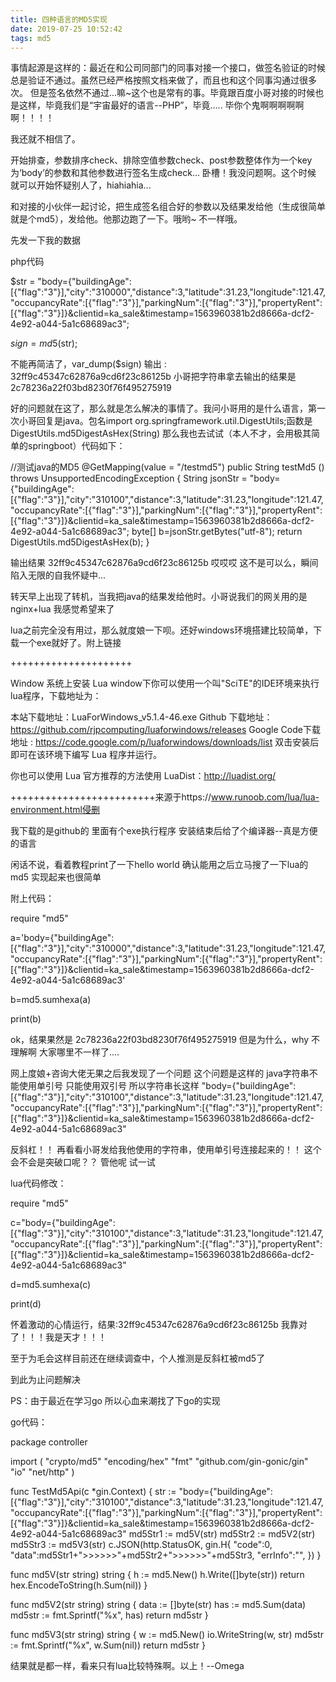 ```yaml
---
title: 四种语言的MD5实现
date: 2019-07-25 10:52:42
tags: md5
---
```

事情起源是这样的：最近在和公司同部门的同事对接一个接口，做签名验证的时候总是验证不通过。虽然已经严格按照文档来做了，而且也和这个同事沟通过很多次。
但是签名依然不通过...嘛~这个也是常有的事。毕竟跟百度小哥对接的时候也是这样，毕竟我们是“宇宙最好的语言--PHP”，毕竟.....  毕你个鬼啊啊啊啊啊啊！！！！

我还就不相信了。


开始排查，参数排序check、排除空值参数check、post参数整体作为一个key为‘body’的参数和其他参数进行签名生成check...  卧槽！我没问题啊。这个时候
就可以开始怀疑别人了，hiahiahia...

和对接的小伙伴一起讨论，把生成签名组合好的参数以及结果发给他（生成很简单就是个md5），发给他。他那边跑了一下。哦哟~  不一样哦。

先发一下我的数据

php代码

$str = "body={"buildingAge":[{"flag":"3"}],"city":"310000","distance":3,"latitude":31.23,"longitude":121.47,"occupancyRate":[{"flag":"3"}],"parkingNum":[{"flag":"3"}],"propertyRent":[{"flag":"3"}]}&clientid=ka_sale&timestamp=1563960381b2d8666a-dcf2-4e92-a044-5a1c68689ac3";

$sign = md5($str);

不能再简洁了，var_dump($sign) 输出 : 32ff9c45347c62876a9cd6f23c86125b  小哥把字符串拿去输出的结果是 2c78236a22f03bd8230f76f495275919

好的问题就在这了，那么就是怎么解决的事情了。我问小哥用的是什么语言，第一次小哥回复是java。包名import org.springframework.util.DigestUtils;函数是DigestUtils.md5DigestAsHex(String) 那么我也去试试（本人不才，会用极其简单的springboot）代码如下：

//测试java的MD5
    @GetMapping(value = "/testmd5")
    public String testMd5 () throws UnsupportedEncodingException {
        String jsonStr = "body={\"buildingAge\":[{\"flag\":\"3\"}],\"city\":\"310100\",\"distance\":3,\"latitude\":31.23,\"longitude\":121.47,\"occupancyRate\":[{\"flag\":\"3\"}],\"parkingNum\":[{\"flag\":\"3\"}],\"propertyRent\":[{\"flag\":\"3\"}]}&clientid=ka_sale&timestamp=1563960381b2d8666a-dcf2-4e92-a044-5a1c68689ac3";
        byte[] b=jsonStr.getBytes("utf-8");
        return DigestUtils.md5DigestAsHex(b);
    }
    
输出结果 32ff9c45347c62876a9cd6f23c86125b  哎哎哎  这不是可以么，瞬间陷入无限的自我怀疑中...


转天早上出现了转机，当我把java的结果发给他时。小哥说我们的网关用的是nginx+lua  我感觉希望来了

lua之前完全没有用过，那么就度娘一下呗。还好windows环境搭建比较简单，下载一个exe就好了。附上链接

+++++++++++++++++++++

Window 系统上安装 Lua
window下你可以使用一个叫"SciTE"的IDE环境来执行lua程序，下载地址为：

本站下载地址：LuaForWindows_v5.1.4-46.exe
Github 下载地址：https://github.com/rjpcomputing/luaforwindows/releases
Google Code下载地址 : https://code.google.com/p/luaforwindows/downloads/list
双击安装后即可在该环境下编写 Lua 程序并运行。

你也可以使用 Lua 官方推荐的方法使用 LuaDist：http://luadist.org/

+++++++++++++++++++++++++来源于https://www.runoob.com/lua/lua-environment.html侵删

我下载的是github的  里面有个exe执行程序  安装结束后给了个编译器--真是方便的语言

闲话不说，看着教程print了一下hello world 确认能用之后立马搜了一下lua的md5 实现起来也很简单

附上代码：

require "md5"

a='body={"buildingAge":[{"flag":"3"}],"city":"310000","distance":3,"latitude":31.23,"longitude":121.47,"occupancyRate":[{"flag":"3"}],"parkingNum":[{"flag":"3"}],"propertyRent":[{"flag":"3"}]}&clientid=ka_sale&timestamp=1563960381b2d8666a-dcf2-4e92-a044-5a1c68689ac3'

b=md5.sumhexa(a)

print(b)


ok，结果果然是 2c78236a22f03bd8230f76f495275919 但是为什么，why  不理解啊  大家哪里不一样了....


网上度娘+咨询大佬无果之后我发现了一个问题  这个问题是这样的  java字符串不能使用单引号 只能使用双引号 所以字符串长这样 "body={\"buildingAge\":[{\"flag\":\"3\"}],\"city\":\"310100\",\"distance\":3,\"latitude\":31.23,\"longitude\":121.47,\"occupancyRate\":[{\"flag\":\"3\"}],\"parkingNum\":[{\"flag\":\"3\"}],\"propertyRent\":[{\"flag\":\"3\"}]}&clientid=ka_sale&timestamp=1563960381b2d8666a-dcf2-4e92-a044-5a1c68689ac3"

反斜杠！！  再看看小哥发给我他使用的字符串，使用单引号连接起来的！！  这个会不会是突破口呢？？ 管他呢  试一试

lua代码修改：

require "md5"

c="body={\"buildingAge\":[{\"flag\":\"3\"}],\"city\":\"310100\",\"distance\":3,\"latitude\":31.23,\"longitude\":121.47,\"occupancyRate\":[{\"flag\":\"3\"}],\"parkingNum\":[{\"flag\":\"3\"}],\"propertyRent\":[{\"flag\":\"3\"}]}&clientid=ka_sale&timestamp=1563960381b2d8666a-dcf2-4e92-a044-5a1c68689ac3"

d=md5.sumhexa(c)

print(d)

怀着激动的心情运行，结果:32ff9c45347c62876a9cd6f23c86125b  我靠对了！！！我是天才！！！


至于为毛会这样目前还在继续调查中，个人推测是反斜杠被md5了

到此为止问题解决

PS：由于最近在学习go  所以心血来潮找了下go的实现

go代码：

package controller

import (
	"crypto/md5"
	"encoding/hex"
	"fmt"
	"github.com/gin-gonic/gin"
	"io"
	"net/http"
)

func TestMd5Api(c *gin.Context)  {
	str := "body={\"buildingAge\":[{\"flag\":\"3\"}],\"city\":\"310100\",\"distance\":3,\"latitude\":31.23,\"longitude\":121.47,\"occupancyRate\":[{\"flag\":\"3\"}],\"parkingNum\":[{\"flag\":\"3\"}],\"propertyRent\":[{\"flag\":\"3\"}]}&clientid=ka_sale&timestamp=1563960381b2d8666a-dcf2-4e92-a044-5a1c68689ac3"
	md5Str1 := md5V(str)
	md5Str2 := md5V2(str)
	md5Str3 := md5V3(str)
	c.JSON(http.StatusOK, gin.H{
		"code":0,
		"data":md5Str1+">>>>>>"+md5Str2+">>>>>>"+md5Str3,
		"errInfo":"",
	})
}

func md5V(str string) string  {
	h := md5.New()
	h.Write([]byte(str))
	return hex.EncodeToString(h.Sum(nil))
}

func md5V2(str string) string {
	data := []byte(str)
	has := md5.Sum(data)
	md5str := fmt.Sprintf("%x", has)
	return md5str
}


func md5V3(str string) string {
	w := md5.New()
	io.WriteString(w, str)
	md5str := fmt.Sprintf("%x", w.Sum(nil))
	return md5str
}

结果就是都一样，看来只有lua比较特殊啊。以上！--Omega

 
